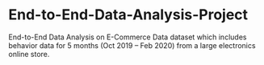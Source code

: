 # End-to-End-Data-Analysis-Project
End-to-End Data Analysis on E-Commerce Data dataset which includes behavior data for 5 months (Oct 2019 – Feb 2020) from a large electronics online store.
